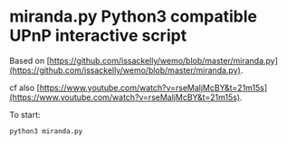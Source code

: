 # miranda.py Python3 compatible UPnP interactive script

Based on [https://github.com/issackelly/wemo/blob/master/miranda.py](https://github.com/issackelly/wemo/blob/master/miranda.py).

cf also [https://www.youtube.com/watch?v=rseMaljMcBY&t=21m15s](https://www.youtube.com/watch?v=rseMaljMcBY&t=21m15s).

To start:

```
python3 miranda.py
